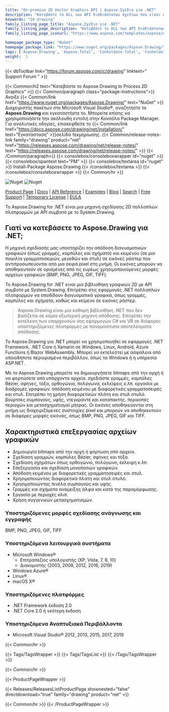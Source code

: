 ```yaml
---
title: "On-premise 2D Vector Graphics API | Aspose.Σχέδιο για .NET"
description: "Κατεβάστε το DLL των API δισδιάστατων σχεδίων που είναι πανομοιότυπα με το GDI+ για απόδοση και μετατροπή διανυσματικών γραφικών (γραμμές, καμπύλες και σχήματα) καθώς και κείμενο πολλαπλών στυλ εντός των εφαρμογών .NET."
keywords: "2d drawing"
family_listing_page_title: "Aspose.Σχέδιο για .NET"
family_listing_page_description: "Κατεβάστε το DLL των API δισδιάστατων σχεδίων που είναι πανομοιότυπα με το GDI+ για απόδοση και μετατροπή διανυσματικών γραφικών (γραμμές, καμπύλες και σχήματα) καθώς και κείμενο πολλαπλών στυλ εντός των εφαρμογών .NET."
family_listing_page_iconurl: "https://www.aspose.com/templates/aspose/App_Themes/V3/images/drawing/272x272/aspose_drawing-for-net.png"

homepage_package_type: "NuGet"
homepage_package_link: "https://www.nuget.org/packages/Aspose.Drawing/"
tags: ['Aspose.Drawing', 'Aspose.Total', 'Conholdate.Total', 'Conholdate', 'Component', 'Library', 'API', 'On-premise-API', 'Microsoft', '.Net-Core', '.Net-Standard', '.NetCore', '.NetStandard', '.NetStandard2.0', 'Standard', 'C#', 'CSharp', 'ASP.NET', 'macOS', 'Windows', 'Azure', 'Linux', 'BMP', 'PNG', 'JPEG', 'GIF', 'TIFF', 'Rendering', 'Text', 'Font', 'Drawing', 'Brush', 'Gradient', 'Pen', 'Line', 'Curve', 'Shape', 'Ellipses', 'Arcs', 'Polygons', 'Splines', 'Paths', 'Blending', 'Clipping', 'Antialiasing', 'Blazor-WebAssembly', 'Geometries', 'Bitmap', 'Text', '2D', 'Bitmap', 'Graphics', 'cross-platform']
weight:  1
---
```


{{< dbToolbar link="https://forum.aspose.com/c/drawing" linktext=" Support Forum " >}}

{{< Common/h2 text="Κατεβάστε το Aspose.Drawing to Process 2D Graphics"  >}}
{{< Common/paragraph class="package-instructions">}}
Ανοιξε
{{< Common/link href="https://www.nuget.org/packages/Aspose.Drawing/" text="NuGet"  >}}Διαχειριστής πακέτων στο Microsoft Visual Studio®, αναζητήστε το <b>Aspose.Drawing</b> και εγκαταστήστε το. Μπορείτε επίσης να χρησιμοποιήσετε την ακόλουθη εντολή στην Κονσόλα Package Manager. Για αναλυτικές οδηγίες, επισκεφθείτε το
{{< Common/link href="https://docs.aspose.com/drawing/net/installation/" text="Εγκατάσταση"  >}}σελίδα τεκμηρίωσης.
{{< Common/release-notes-link family="drawing" product="net" href="https://releases.aspose.com/drawing/net/release-notes/" text="https://releases.aspose.com/drawing/net/release-notes/"  >}}
{{< /Common/paragraph>}}
{{< consolebox/consoleboxwrapper id="nuget" >}}
       {{< consolebox/spantext text="PM" >}}
       {{< consolebox/textarea id="nuget" >}} Install-Package Aspose.Drawing {{< /consolebox/textarea >}}
{{< /consolebox/consoleboxwrapper >}}
{{< Common/hr >}}

![Nuget](https://img.shields.io/nuget/v/Aspose.Drawing) ![Nuget](https://img.shields.io/nuget/dt/Aspose.Drawing?label=nuget%20downloads)

[Product Page](https://products.aspose.com/drawing/net/) | [Docs](https://docs.aspose.com/drawing/net/) | [API Reference](https://reference.aspose.com/drawing/net/) | [Examples](https://github.com/aspose-drawing/Aspose.Drawing-for-.NET) | [Blog](https://blog.aspose.com/category/drawing/) | [Search](https://search.aspose.com/) | [Free Support](https://forum.aspose.com/c/drawing) | [Temporary License](https://purchase.aspose.com/temporary-license) | [EULA](https://about.aspose.com/legal/eula/)

Το Aspose.Drawing for .NET είναι μια μηχανή σχεδίασης 2D πολλαπλών πλατφορμών με API συμβατό με το System.Drawing.

## Γιατί να κατεβάσετε το Aspose.Drawing για .NET;

Η μηχανή σχεδίασής μας υποστηρίζει την απόδοση διανυσματικών γραφικών (όπως γραμμές, καμπύλες και σχήματα) και κειμένου (σε μια ποικιλία γραμματοσειρών, μεγεθών και στυλ) σε εικόνες ράστερ που αντιπροσωπεύονται από μια σειρά pixel στη μνήμη. Οι εικόνες μπορούν να αποθηκευτούν σε ορισμένες από τις ευρέως χρησιμοποιούμενες μορφές αρχείων γραφικών (BMP, PNG, JPEG, GIF, TIFF).

Το Aspose.Drawing for .NET είναι μια βιβλιοθήκη γραφικών 2D με API συμβατό με System.Drawing. Επιτρέπει στις εφαρμογές .NET πολλαπλών πλατφορμών να αποδίδουν διανυσματικά γραφικά, όπως γραμμές, καμπύλες και σχήματα, καθώς και κείμενο σε εικόνες ράστερ.

>Aspose.Drawing είναι μια καθαρή βιβλιοθήκη .NET που δεν βασίζεται σε καμία εξωτερική μηχανή απόδοσης. Επιτρέπει την εκτέλεση των υπαρχουσών σας εφαρμογών C# και VB σε διάφορες υποστηριζόμενες πλατφόρμες με πανομοιότυπα αποτελέσματα απόδοσης.

Το Aspose.Drawing για .NET μπορεί να χρησιμοποιηθεί σε εφαρμογές .NET Framework, .NET Core ή Xamarin σε Windows, Linux, Android, Azure Functions ή Blazor WebAssembly. Μπορεί να εκτελεστεί με ασφάλεια από οποιοδήποτε περιορισμένο περιβάλλον, όπως τα Windows ή η υπηρεσία ASP.NET.

Με το Aspose.Drawing μπορείτε να δημιουργήσετε bitmaps από την αρχή ή να φορτώσετε από υπάρχοντα αρχεία. σχεδιάστε γραμμές, καμπύλες Bézier, σφήνες, τόξα, ορθογώνια, πολύγωνα, εκλείψεις κ.λπ. εργασία με διαδρομές γραφικών. απόδοση κειμένου με διαφορετικές γραμματοσειρές και στυλ. Επιτρέπει τη χρήση διαφορετικών πλάτη και στυλ στυλό. βούρτσες συμπαγούς, υφής, ντεγκραντέ και καταπακτής. περικοπές περιοχών και μετασχηματισμοί μήτρας. Οι εικόνες αποθηκεύονται στη μνήμη ως διαχειριζόμενες συστοιχίες pixel και μπορούν να αποθηκευτούν σε διάφορες μορφές εικόνας, όπως BMP, PNG, JPEG, GIF και TIFF.

## Χαρακτηριστικά επεξεργασίας αρχείων γραφικών

- Δημιουργία bitmaps από την αρχή ή φόρτωση από αρχεία.
- Σχεδίαση γραμμών, καμπύλες Bézier, σφήνες και τόξα.
- Σχεδίαση σχημάτων όπως ορθογώνιο, πολύγωνο, έκλειψη κ.λπ.
- Επεξεργασία και σχεδίαση μονοπατιών γραφικών.
- Απόδοση κειμένου με διαφορετικές γραμματοσειρές και στυλ.
- Χρησιμοποιώντας διαφορετικά πλάτη και στυλ στυλό.
- Χρησιμοποιώντας πινέλα συμπαγούς και υφής.
- Γραμμές και σχήματα ανάμειξης άλφα και κατά της παραμόρφωσης.
- Εργασία με περιοχές κλιπ.
- Χρήση συγγενικών μετασχηματισμών.

### Υποστηριζόμενες μορφές σχεδίασης ανάγνωσης και εγγραφής

BMP, PNG, JPEG, GIF, TIFF

### Υποστηριζόμενα λειτουργικά συστήματα

- Microsoft Windows®
  - Επιτραπέζιος υπολογιστής (XP, Vista, 7, 8, 10)
  - Διακομιστής (2003, 2008, 2012, 2016, 2019)
- Windows Azure®
- Linux®
- macOS X®

### Υποστηριζόμενες πλατφόρμες

- .NET Framework έκδοση 2.0
- .NET Core 2.0 ή νεότερη έκδοση

### Υποστηριζόμενα Αναπτυξιακά Περιβάλλοντα

- Microsoft Visual Studio® 2012, 2013, 2015, 2017, 2019

{{< Common/hr >}}

{{< Tags/TagsWrapper >}}
 {{< Tags/TagsList >}}
{{< /Tags/TagsWrapper >}}

{{< Common/hr >}}

{{< ProductPageWrapper >}}
<!-- ReleasesListProductPage-->
   {{< Releases/ReleasesListProductPage shownested="false"  directdownload="true" family="drawing" product="net" >}}
<!-- /ReleasesListProductPage-->
{{< Common/hr >}}
{{< /ProductPageWrapper >}}


